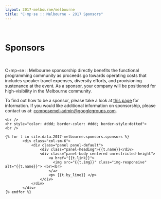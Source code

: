 ```yaml
---
layout: 2017-melbourne/melbourne
title: "C◦mp◦se :: Melbourne - 2017 Sponsors"
---
```


<!--

TODO:

* Update sponsorship prospectus link to an internal page

-->

<style type="text/css">
		.panel-default .panel-body.unrestricted-height {
			max-height: none;
		}
</style>

<div class="sep talk melbourne" data-stellar-background-ratio="0.5" style="background-position: 50% -91.5px;"></div>
<br />

<div class="container">

  <h1 class="centered">Sponsors</h1>
  <br />

  <div class="row">
    <div class="col-sm-offset-2 col-sm-8">
      <p>
        C◦mp◦se :: Melbourne sponsorship directly benefits the functional programming community as
        proceeds go towards operating costs that includes speaker travel expenses,
        diversity efforts, and provisioning sustenance at the event. As a sponsor, your
        company will be positioned for high-visibility in the Melbourne community.
      </p>
      <p>
        To find out how to be a sponsor, please take a look at
        <a href="https://github.com/composeconference/Compose-Melbourne/wiki/Sponsorship-Tiers">this page</a>
        for information. If you would like additional information on sponsorship,
        please contact us at: <a href="mailto:composemel-admin@googlegroups.com">composemel-admin@googlegroups.com</a>.
      </p>
    </div>
  </div>
  <div class="row">

    <br />
    <hr style="color: #ddd; border-color: #ddd; border-style:dotted">
    <br />

	{% for t in site.data.2017-melbourne.sponsors.sponsors %}
			<div class="col-sm-6">
				<div class="panel panel-default">
					<div class="panel-heading">{{t.name}}</div>
					<div class="panel-body centered unrestricted-height">
						<a href="{{t.link}}">
						  <img src="{{t.img}}" class="img-responsive" alt="{{t.name}}"> <br><br>
						</a>
						<p> {{t.by_line}} </p>
					</div>
				</div>
			</div>
	{% endfor %}
  </div>
</div>
